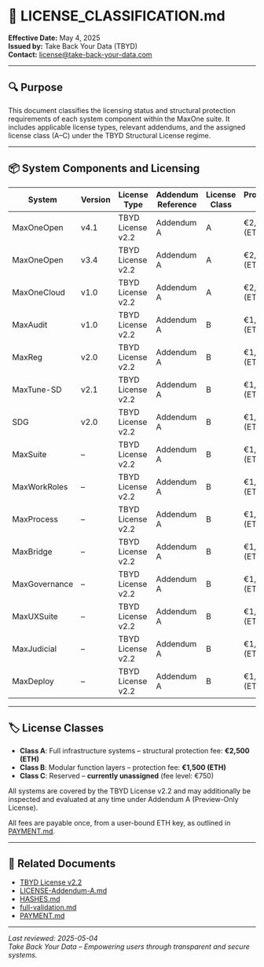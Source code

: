 # 📘 LICENSE_CLASSIFICATION.md

**Effective Date:** May 4, 2025  
**Issued by:** Take Back Your Data (TBYD)  
**Contact:** license@take-back-your-data.com

---

## 🔍 Purpose

This document classifies the licensing status and structural protection requirements of each system component within the MaxOne suite. It includes applicable license types, relevant addendums, and the assigned license class (A–C) under the TBYD Structural License regime.

---

## 📦 System Components and Licensing

| System          | Version | License Type       | Addendum Reference | License Class | Protection Fee     |
|------------------|---------|--------------------|---------------------|----------------|---------------------|
| MaxOneOpen       | v4.1    | TBYD License v2.2  | Addendum A          | A              | €2,500 (ETH)        |
| MaxOneOpen       | v3.4    | TBYD License v2.2  | Addendum A          | A              | €2,500 (ETH)        |
| MaxOneCloud      | v1.0    | TBYD License v2.2  | Addendum A          | A              | €2,500 (ETH)        |
| MaxAudit         | v1.0    | TBYD License v2.2  | Addendum A          | B              | €1,500 (ETH)        |
| MaxReg           | v2.0    | TBYD License v2.2  | Addendum A          | B              | €1,500 (ETH)        |
| MaxTune-SD       | v2.1    | TBYD License v2.2  | Addendum A          | B              | €1,500 (ETH)        |
| SDG              | v2.0    | TBYD License v2.2  | Addendum A          | B              | €1,500 (ETH)        |
| MaxSuite         | –       | TBYD License v2.2  | Addendum A          | B              | €1,500 (ETH)        |
| MaxWorkRoles     | –       | TBYD License v2.2  | Addendum A          | B              | €1,500 (ETH)        |
| MaxProcess       | –       | TBYD License v2.2  | Addendum A          | B              | €1,500 (ETH)        |
| MaxBridge        | –       | TBYD License v2.2  | Addendum A          | B              | €1,500 (ETH)        |
| MaxGovernance    | –       | TBYD License v2.2  | Addendum A          | B              | €1,500 (ETH)        |
| MaxUXSuite       | –       | TBYD License v2.2  | Addendum A          | B              | €1,500 (ETH)        |
| MaxJudicial      | –       | TBYD License v2.2  | Addendum A          | B              | €1,500 (ETH)        |
| MaxDeploy        | –       | TBYD License v2.2  | Addendum A          | B              | €1,500 (ETH)        |

---

## 🏷️ License Classes

- **Class A**: Full infrastructure systems – structural protection fee: **€2,500 (ETH)**
- **Class B**: Modular function layers – protection fee: **€1,500 (ETH)**
- **Class C**: Reserved – **currently unassigned** (fee level: €750)

All systems are covered by the TBYD License v2.2 and may additionally be inspected and evaluated at any time under Addendum A (Preview-Only License).

All fees are payable once, from a user-bound ETH key, as outlined in [PAYMENT.md](./PAYMENT.md).

---

## 🔗 Related Documents

- [TBYD License v2.2](./LICENSE.md)  
- [LICENSE-Addendum-A.md](./LICENSE-Addendum-A.md)  
- [HASHES.md](./HASHES.md)  
- [full-validation.md](./full-validation.md)  
- [PAYMENT.md](./PAYMENT.md)

---

_Last reviewed: 2025-05-04_  
_Take Back Your Data – Empowering users through transparent and secure systems._

